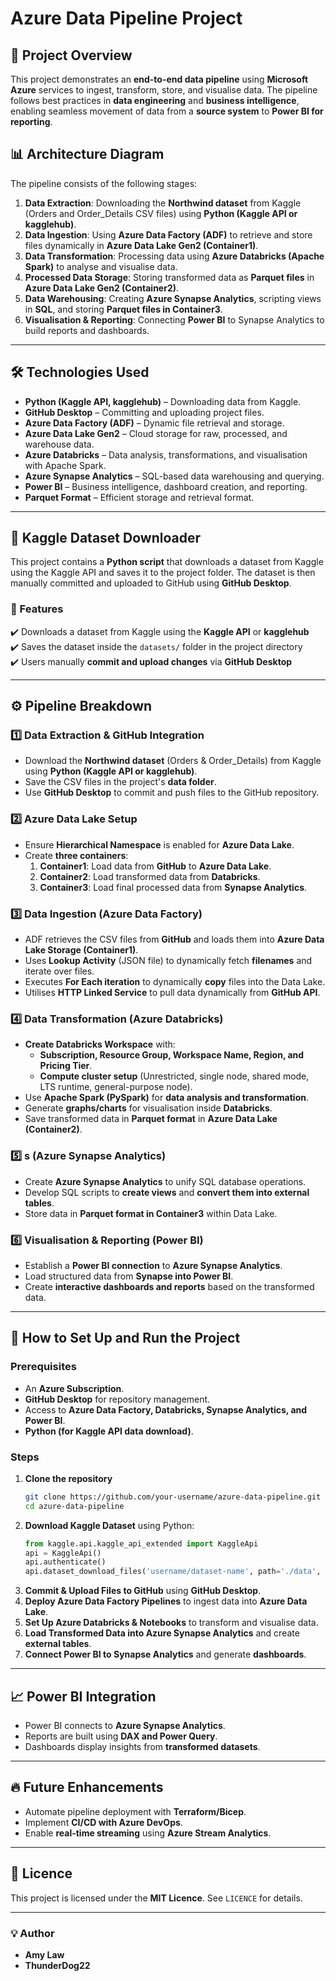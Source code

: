 
# Azure Data Pipeline Project

## 📌 Project Overview

This project demonstrates an **end-to-end data pipeline** using **Microsoft Azure** services to ingest, transform, store, and visualise data. The pipeline follows best practices in **data engineering** and **business intelligence**, enabling seamless movement of data from a **source system** to **Power BI for reporting**.

## 📊 Architecture Diagram



The pipeline consists of the following stages:

1. **Data Extraction**: Downloading the **Northwind dataset** from Kaggle (Orders and Order\_Details CSV files) using **Python (Kaggle API or kagglehub)**.
2. **Data Ingestion**: Using **Azure Data Factory (ADF)** to retrieve and store files dynamically in **Azure Data Lake Gen2 (Container1)**.
3. **Data Transformation**: Processing data using **Azure Databricks (Apache Spark)** to analyse and visualise data.
4. **Processed Data Storage**: Storing transformed data as **Parquet files** in **Azure Data Lake Gen2 (Container2)**.
5. **Data Warehousing**: Creating **Azure Synapse Analytics**, scripting views in **SQL**, and storing **Parquet files in Container3**.
6. **Visualisation & Reporting**: Connecting **Power BI** to Synapse Analytics to build reports and dashboards.

---

## 🛠️ Technologies Used

- **Python (Kaggle API, kagglehub)** – Downloading data from Kaggle.
- **GitHub Desktop** – Committing and uploading project files.
- **Azure Data Factory (ADF)** – Dynamic file retrieval and storage.
- **Azure Data Lake Gen2** – Cloud storage for raw, processed, and warehouse data.
- **Azure Databricks** – Data analysis, transformations, and visualisation with Apache Spark.
- **Azure Synapse Analytics** – SQL-based data warehousing and querying.
- **Power BI** – Business intelligence, dashboard creation, and reporting.
- **Parquet Format** – Efficient storage and retrieval format.

---

## 📂 Kaggle Dataset Downloader

This project contains a **Python script** that downloads a dataset from Kaggle using the Kaggle API and saves it to the project folder. The dataset is then manually committed and uploaded to GitHub using **GitHub Desktop**.

### 🚀 Features

✔️ Downloads a dataset from Kaggle using the **Kaggle API** or **kagglehub**\
✔️ Saves the dataset inside the `datasets/` folder in the project directory\
✔️ Users manually **commit and upload changes** via **GitHub Desktop**

---

## ⚙️ Pipeline Breakdown

### 1️⃣ Data Extraction & GitHub Integration

- Download the **Northwind dataset** (Orders & Order\_Details) from Kaggle using **Python (Kaggle API or kagglehub)**.
- Save the CSV files in the project's **data folder**.
- Use **GitHub Desktop** to commit and push files to the GitHub repository.

### 2️⃣ Azure Data Lake Setup

- Ensure **Hierarchical Namespace** is enabled for **Azure Data Lake**.
- Create **three containers**:
  1. **Container1**: Load data from **GitHub** to **Azure Data Lake**.
  2. **Container2**: Load transformed data from **Databricks**.
  3. **Container3**: Load final processed data from **Synapse Analytics**.

### 3️⃣ Data Ingestion (Azure Data Factory)

- ADF retrieves the CSV files from **GitHub** and loads them into **Azure Data Lake Storage (Container1)**.
- Uses **Lookup Activity** (JSON file) to dynamically fetch **filenames** and iterate over files.
- Executes **For Each iteration** to dynamically **copy** files into the Data Lake.
- Utilises **HTTP Linked Service** to pull data dynamically from **GitHub API**.

### 4️⃣ Data Transformation (Azure Databricks)

- **Create Databricks Workspace** with:
  - **Subscription, Resource Group, Workspace Name, Region, and Pricing Tier**.
  - **Compute cluster setup** (Unrestricted, single node, shared mode, LTS runtime, general-purpose node).
- Use **Apache Spark (PySpark)** for **data analysis and transformation**.
- Generate **graphs/charts** for visualisation inside **Databricks**.
- Save transformed data in **Parquet format** in **Azure Data Lake (Container2)**.

### 5️⃣ s (Azure Synapse Analytics)

- Create **Azure Synapse Analytics** to unify SQL database operations.
- Develop SQL scripts to **create views** and **convert them into external tables**.
- Store data in **Parquet format in Container3** within Data Lake.

### 6️⃣ Visualisation & Reporting (Power BI)

- Establish a **Power BI connection** to **Azure Synapse Analytics**.
- Load structured data from **Synapse into Power BI**.
- Create **interactive dashboards and reports** based on the transformed data.

---

## 🚀 How to Set Up and Run the Project

### Prerequisites

- An **Azure Subscription**.
- **GitHub Desktop** for repository management.
- Access to **Azure Data Factory, Databricks, Synapse Analytics, and Power BI**.
- **Python (for Kaggle API data download)**.

### Steps

1. **Clone the repository**
   ```bash
   git clone https://github.com/your-username/azure-data-pipeline.git
   cd azure-data-pipeline
   ```
2. **Download Kaggle Dataset** using Python:
   ```python
   from kaggle.api.kaggle_api_extended import KaggleApi
   api = KaggleApi()
   api.authenticate()
   api.dataset_download_files('username/dataset-name', path='./data', unzip=True)
   ```
3. **Commit & Upload Files to GitHub** using **GitHub Desktop**.
4. **Deploy Azure Data Factory Pipelines** to ingest data into **Azure Data Lake**.
5. **Set Up Azure Databricks & Notebooks** to transform and visualise data.
6. **Load Transformed Data into Azure Synapse Analytics** and create **external tables**.
7. **Connect Power BI to Synapse Analytics** and generate **dashboards**.

---

## 📈 Power BI Integration

- Power BI connects to **Azure Synapse Analytics**.
- Reports are built using **DAX and Power Query**.
- Dashboards display insights from **transformed datasets**.

---

## 🔥 Future Enhancements

- Automate pipeline deployment with **Terraform/Bicep**.
- Implement **CI/CD with Azure DevOps**.
- Enable **real-time streaming** using **Azure Stream Analytics**.

---

## 📜 Licence

This project is licensed under the **MIT Licence**. See `LICENCE` for details.

---

### 💡 Author

- **Amy Law**
- **ThunderDog22**



